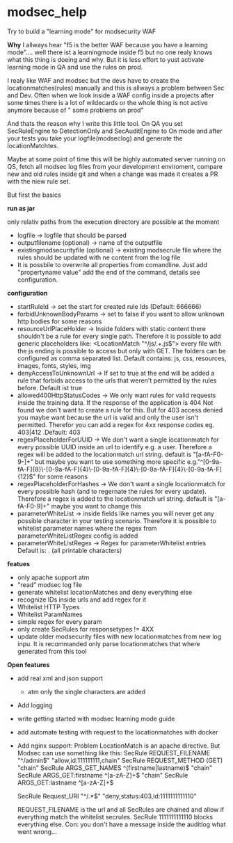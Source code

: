 # modsec_help
Try to build a "learning mode" for modsecurity WAF 

**Why**
I allways hear "f5 is the better WAF because you have a learning mode".... well there ist a learningmode inside f5 but no one realy knows what this thing is doeing and why.
But it is less effort to yust activate learning mode in QA and use the rules on prod.

I realy like WAF and modsec but the devs have to create the locationmatches(rules) manually and this is allways a problem between Sec and Dev.
Often when we look inside  a WAF config inside a projects after some times there is a lot of wildecards or the whole thing is not active anymore because of " some problems on prod"

And thats the reason why I write this little tool. On QA you set SecRuleEngine to DetectionOnly and SecAuditEngine to On  mode and after your tests you take your logfile(modseclog) and generate the locationMatchtes.

Maybe at some point of time this will be highly automated server running on QS, fetch all modsec log files from your development enviroment, compare new and old rules inside git and when 
a change was made it creates a PR with the niew rule set.

But first the basics

**run as jar**

only relativ paths from the execution directory are possible at the moment
- logfile -> logfile that should be parsed
- outputfilename (optional) -> name of the outputfile 
- existingmodsecurityfile (optional)  -> existing modsecrule file where the rules should be updated with ne content from the log file
- It is possbile to overwrite all properties from comandline. Just add "propertyname value" add the end of the command, details see configuration.


**configuration**
- startRuleId -> set the start for created rule Ids (Default: 666666)
- forbidUnknownBodyParams -> set to false if you want to allow unknown http bodies for some reasons
- resourceUrlPlaceHolder -> Inside folders with static content there shouldn't be a rule for every single path. Therefore it is possible to add generic placeholders like: <LocationMatch "^/js/.+\.js$"> every file with the js ending is possible to access but only with GET. The folders can be configured as comma separated list. Default contains: js, css, resources, images, fonts, styles, img
- denyAccessToUnknownUrl -> If set to true at the end will be added a rule that forbids access to the urls that weren't permitted by the rules before. Default ist true
- allowed400HttpStatusCodes -> We only want rules for valid requests inside the training data. If the response of the application is 404 Not found we don't want to create a rule for this. But for 403 access denied you maybe want because the url is valid and only the user isn't permitted. Therefor you can add a regex for 4xx response codes eg. 403|412 .Default: 403 
- regexPlaceholderForUUID -> We don't want a single locationmatch for every possible UUID inside an url to identify e.g. a user. Therefore a regex will be added to the locationmatch url string. default is "[a-fA-F0-9\-]+" but maybe you  want to use something more specific e.g."^[0-9a-fA-F]{8}\\-[0-9a-fA-F]{4}\\-[0-9a-fA-F]{4}\\-[0-9a-fA-F]{4}\\-[0-9a-fA-F]{12}$" for some reasons
- regexPlaceholderForHashes ->  We don't want a single locationmatch for every possible hash (and to regernate the rules for every update). Therefore a regex is added to the locationmatch url string. default is  "[a-fA-F0-9]+" maybe you want to change this
- parameterWhiteList -> inside fields like names you will never get any possible character in your testing scenario. Therefore it is possible to whitelist parameter names where the regex from parameterWhiteListRegex config is added
- parameterWhiteListRegex -> Regex for parameterWhitelist entries Default is: . (all printable characters)

**featues**
- only apache support atm
- "read" modsec log file
- generate whitelist locationMatches and deny everything else
- recognize IDs inside urls and add regex for it
- Whitelist HTTP Types
- Whitelist ParamNames
- simple regex for every param
- only create SecRules for responsetypes != 4XX
- update older modsecurity files with new locationmatches from new log inpu. It is recommanded only parse locationmatches that where generated from this tool


**Open features**
- add real xml and json support
	- atm only the single characters are added
- Add logging
- write  getting started with modsec learning mode guide
- add automate testing with request to the  locationmatches with docker 
- Add nginx support:
Problem LocationMatch is an apache directive.
But Modsec can use something like this:
 	SecRule REQUEST_FILENAME "^/admin$" "allow,id:111111111,chain"
            SecRule REQUEST_METHOD (GET) "chain"
            SecRule ARGS_GET_NAMES ^(firstname|lastname)$ "chain"
            SecRule ARGS_GET:firstname ^[a-zA-Z]+$ "chain"
            SecRule ARGS_GET:lastname ^[a-zA-Z]+$

	SecRule Request_URI "^/.*$" "deny,status:403,id:1111111111110"

	REQUEST_FILENAME is the url and all SecRules are chained and allow if everything match the whitelist secrules.
	SecRule 1111111111110 blocks everything else. 
	Con: you don't have a message inside the auditlog what went wrong...
